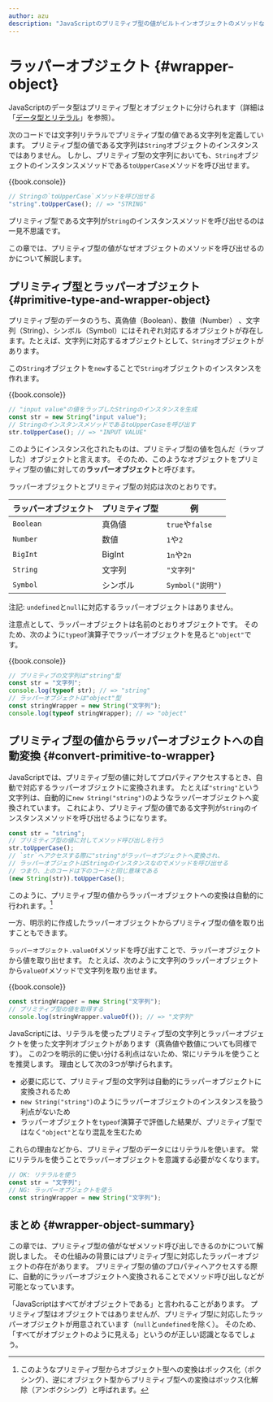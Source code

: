 ```yaml
---
author: azu
description: "JavaScriptのプリミティブ型の値がビルトインオブジェクトのメソッドなどを呼び出せる仕組みとしてのラッパーオブジェクトを紹介します。プリミティブ型からオブジェクトとどのように実行時に変換されているのを確認できます。"
---
```


# ラッパーオブジェクト {#wrapper-object}

JavaScriptのデータ型はプリミティブ型とオブジェクトに分けられます（詳細は「[データ型とリテラル][]」を参照）。

次のコードでは文字列リテラルでプリミティブ型の値である文字列を定義しています。
プリミティブ型の値である文字列は`String`オブジェクトのインスタンスではありません。
しかし、プリミティブ型の文字列においても、`String`オブジェクトのインスタンスメソッドである`toUpperCase`メソッドを呼び出せます。

{{book.console}}
```js
// Stringの`toUpperCase`メソッドを呼び出せる
"string".toUpperCase(); // => "STRING"
```

プリミティブ型である文字列が`String`のインスタンスメソッドを呼び出せるのは一見不思議です。

この章では、プリミティブ型の値がなぜオブジェクトのメソッドを呼び出せるのかについて解説します。

## プリミティブ型とラッパーオブジェクト {#primitive-type-and-wrapper-object}

<!--　textlint-disable preset-ja-technical-writing/max-ten -->

プリミティブ型のデータのうち、真偽値（Boolean）、数値（Number） 、文字列（String）、シンボル（Symbol）にはそれぞれ対応するオブジェクトが存在します。たとえば、文字列に対応するオブジェクトとして、`String`オブジェクトがあります。

この`String`オブジェクトを`new`することで`String`オブジェクトのインスタンスを作れます。

<!-- textlint-enable -->

{{book.console}}
```js
// "input value"の値をラップしたStringのインスタンスを生成
const str = new String("input value");
// StringのインスタンスメソッドであるtoUpperCaseを呼び出す
str.toUpperCase(); // => "INPUT VALUE"
```

このようにインスタンス化されたものは、プリミティブ型の値を包んだ（ラップした）オブジェクトと言えます。
そのため、このようなオブジェクトをプリミティブ型の値に対しての**ラッパーオブジェクト**と呼びます。

ラッパーオブジェクトとプリミティブ型の対応は次のとおりです。

| ラッパーオブジェクト | プリミティブ型 | 例               |
| -------------------- | -------------- | ---------------- |
| `Boolean`            | 真偽値         | `true`や`false`  |
| `Number`             | 数値           | `1`や`2`         |
| `BigInt`             | BigInt        | `1n`や`2n`        |
| `String`             | 文字列         | `"文字列"`       |
| `Symbol`             | シンボル       | `Symbol("説明")` |


注記: `undefined`と`null`に対応するラッパーオブジェクトはありません。

<!-- 出典: ToStringの対応するオブジェクト

- https://tc39.es/ecma262/#sec-toobject
- https://tc39.es/ecma262/#sec-get-o-p

 -->

注意点として、ラッパーオブジェクトは名前のとおりオブジェクトです。
そのため、次のように`typeof`演算子でラッパーオブジェクトを見ると`"object"`です。

{{book.console}}
```js
// プリミティブの文字列は"string"型
const str = "文字列";
console.log(typeof str); // => "string"
// ラッパーオブジェクトは"object"型
const stringWrapper = new String("文字列");
console.log(typeof stringWrapper); // => "object"
```

## プリミティブ型の値からラッパーオブジェクトへの自動変換 {#convert-primitive-to-wrapper}

JavaScriptでは、プリミティブ型の値に対してプロパティアクセスするとき、自動で対応するラッパーオブジェクトに変換されます。
たとえば`"string"`という文字列は、自動的に`new String("string")`のようなラッパーオブジェクトへ変換されています。
これにより、プリミティブ型の値である文字列が`String`のインスタンスメソッドを呼び出せるようになります。

```js
const str = "string";
// プリミティブ型の値に対してメソッド呼び出しを行う
str.toUpperCase();
// `str`へアクセスする際に"string"がラッパーオブジェクトへ変換され、
// ラッパーオブジェクトはStringのインスタンスなのでメソッドを呼び出せる
// つまり、上のコードは下のコードと同じ意味である
(new String(str)).toUpperCase();
```

このように、プリミティブ型の値からラッパーオブジェクトへの変換は自動的に行われます。[^1]

一方、明示的に作成したラッパーオブジェクトからプリミティブ型の値を取り出すこともできます。

`ラッパーオブジェクト.valueOf`メソッドを呼び出すことで、ラッパーオブジェクトから値を取り出せます。
たとえば、次のように文字列のラッパーオブジェクトから`valueOf`メソッドで文字列を取り出せます。

{{book.console}}
```js
const stringWrapper = new String("文字列");
// プリミティブ型の値を取得する
console.log(stringWrapper.valueOf()); // => "文字列"
```

JavaScriptには、リテラルを使ったプリミティブ型の文字列とラッパーオブジェクトを使った文字列オブジェクトがあります（真偽値や数値についても同様です）。
この2つを明示的に使い分ける利点はないため、常にリテラルを使うことを推奨します。
理由として次の3つが挙げられます。

- 必要に応じて、プリミティブ型の文字列は自動的にラッパーオブジェクトに変換されるため
- `new String("string")`のようにラッパーオブジェクトのインスタンスを扱う利点がないため
- ラッパーオブジェクトを`typeof`演算子で評価した結果が、プリミティブ型ではなく`"object"`となり混乱を生むため

これらの理由などから、プリミティブ型のデータにはリテラルを使います。
常にリテラルを使うことでラッパーオブジェクトを意識する必要がなくなります。

```js
// OK: リテラルを使う
const str = "文字列";
// NG: ラッパーオブジェクトを使う
const stringWrapper = new String("文字列");
```

## まとめ {#wrapper-object-summary}

この章では、プリミティブ型の値がなぜメソッド呼び出しできるのかについて解説しました。
その仕組みの背景にはプリミティブ型に対応したラッパーオブジェクトの存在があります。
プリミティブ型の値のプロパティへアクセスする際に、自動的にラッパーオブジェクトへ変換されることでメソッド呼び出しなどが可能となっています。

「JavaScriptはすべてがオブジェクトである」と言われることがあります。
プリミティブ型はオブジェクトではありませんが、プリミティブ型に対応したラッパーオブジェクトが用意されています（`null`と`undefined`を除く）。
そのため、「すべてがオブジェクトのように見える」というのが正しい認識となるでしょう。


[データ型とリテラル]: ../data-type/README.md  "データ型とリテラル"
[^1]: このようなプリミティブ型からオブジェクト型への変換はボックス化（ボクシング）、逆にオブジェクト型からプリミティブ型への変換はボックス化解除（アンボクシング）と呼ばれます。
